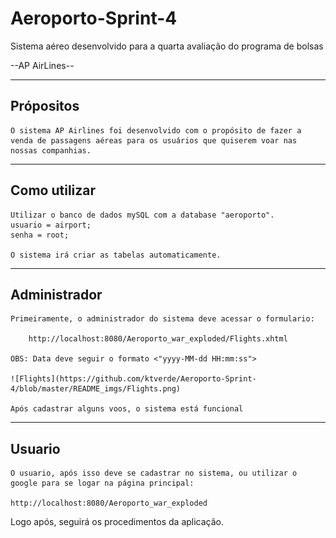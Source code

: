 # Aeroporto-Sprint-4
Sistema aéreo desenvolvido para a quarta avaliação do programa de bolsas

--AP AirLines--

--------------------------
Própositos
--------------------------

	O sistema AP Airlines foi desenvolvido com o propósito de fazer a venda de passagens aéreas para os usuários que quiserem voar nas nossas companhias.


--------------------------
Como utilizar
--------------------------
	
	Utilizar o banco de dados mySQL com a database "aeroporto".
	usuario = airport;
	senha = root;
	
	O sistema irá criar as tabelas automaticamente.
	
--------------------------
Administrador
--------------------------

	Primeiramente, o administrador do sistema deve acessar o formulario:

		http://localhost:8080/Aeroporto_war_exploded/Flights.xhtml

	OBS: Data deve seguir o formato <"yyyy-MM-dd HH:mm:ss">
	
	![Flights](https://github.com/ktverde/Aeroporto-Sprint-4/blob/master/README_imgs/Flights.png)
	
	Após cadastrar alguns voos, o sistema está funcional

--------------------------
Usuario
--------------------------

	O usuario, após isso deve se cadastrar no sistema, ou utilizar o google para se logar na página principal:

	http://localhost:8080/Aeroporto_war_exploded

Logo após, seguirá os procedimentos da aplicação.
